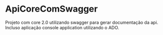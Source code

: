 # ApiCoreComSwagger
Projeto com core 2.0 utilizando swagger para gerar documentação da api.
Incluso aplicação console application utilizando o ADO.
